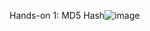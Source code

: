 Hands-on 1: MD5 Hash![image](https://user-images.githubusercontent.com/69218457/177026363-f7953126-4307-43f1-b964-2e3fd38cddbc.png)
